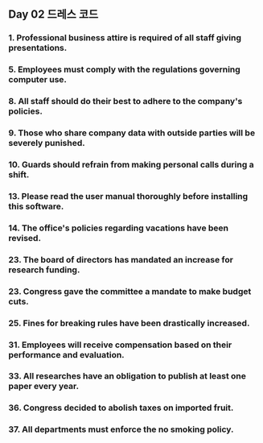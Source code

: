 ## Day 02 드레스 코드

### 1. Professional business attire is required of all staff giving presentations.

### 5. Employees must comply with the regulations governing computer use.

### 8. All staff should do their best to adhere to the company's policies.

### 9. Those who share company data with outside parties will be severely punished.

### 10. Guards should refrain from making personal calls during a shift.

### 13. Please read the user manual thoroughly before installing this software.

### 14. The office's policies regarding vacations have been revised.

### 23. The board of directors has mandated an increase for research funding.

### 23. Congress gave the committee a mandate to make budget cuts.

### 25. Fines for breaking rules have been drastically increased.

### 31. Employees will receive compensation based on their performance and evaluation.

### 33. All researches have an obligation to publish at least one paper every year.

### 36. Congress decided to abolish taxes on imported fruit.

### 37. All departments must enforce the no smoking policy.
